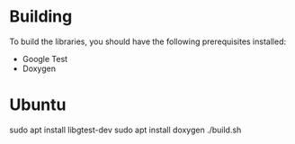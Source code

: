 # Building

To build the libraries, you should have the following prerequisites installed:
* Google Test
* Doxygen

# Ubuntu

sudo apt install libgtest-dev
sudo apt install doxygen
./build.sh
